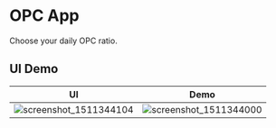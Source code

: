 # OPC App
Choose your daily OPC ratio.

## UI Demo
UI           |  Demo
:-------------------------:|:-------------------------:
![screenshot_1511344104](https://user-images.githubusercontent.com/7879175/33120891-a909224a-cf73-11e7-811c-277fc4eeff5b.png) | ![screenshot_1511344000](https://user-images.githubusercontent.com/7879175/33120894-a92fad84-cf73-11e7-879f-1068143acf1f.png)

